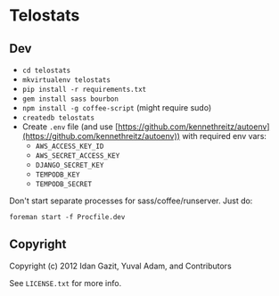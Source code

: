 # Telostats

## Dev

- `cd telostats`
- `mkvirtualenv telostats`
- `pip install -r requirements.txt`
- `gem install sass bourbon`
- `npm install -g coffee-script` (might require sudo)
- `createdb telostats`
- Create `.env` file (and use [https://github.com/kennethreitz/autoenv](https://github.com/kennethreitz/autoenv)) with required env vars:
  - `AWS_ACCESS_KEY_ID`
  - `AWS_SECRET_ACCESS_KEY`
  - `DJANGO_SECRET_KEY`
  - `TEMPODB_KEY`
  - `TEMPODB_SECRET`

Don't start separate processes for sass/coffee/runserver. Just do:

    foreman start -f Procfile.dev

## Copyright

Copyright (c) 2012 Idan Gazit, Yuval Adam, and Contributors

See `LICENSE.txt` for more info.
